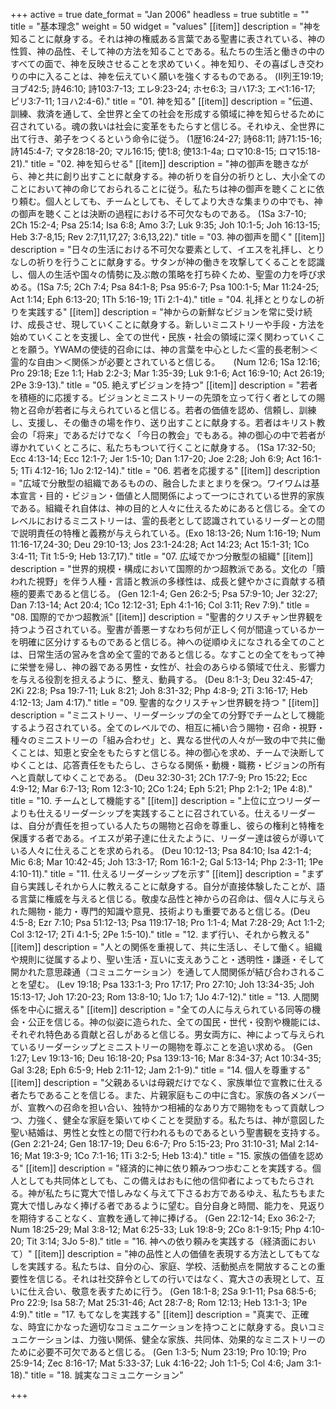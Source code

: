 +++
active = true
date_format = "Jan 2006"
headless = true
subtitle = ""
title = "基本理念"
weight = 50
widget = "values"
[[item]]
description = "神を知ることに献身する。それは神の権威ある言葉である聖書に表されている、神の性質、神の品性、そして神の方法を知ることである。私たちの生活と働きの中のすべての面で、神を反映させることを求めていく。神を知り、その喜ばしき交わりの中に入ることは、神を伝えていく願いを強くするものである。  (Ⅱ列王19:19; ヨブ42:5; 詩46:10; 詩103:7-13; エレ9:23-24; ホセ6:3; ヨハ17:3; エペ1:16-17; ピリ3:7-11; 1ヨハ2:4-6)."
title = "01. 神を知る"
[[item]]
description = "伝道、訓練、救済を通して、全世界と全ての社会を形成する領域に神を知らせるために召されている。魂の救いは社会に変革をもたらすと信じる。それゆえ、全世界に出て行き、弟子をつくるという命令に従う。 (1歴16:24-27; 詩68:11; 詩71:15-16; 詩145:4-7; マタ28:18-20; マル16:15; 使1:8; 使13:1-4a; ロマ10:8-15; ロマ15:18-21)."
title = "02. 神を知らせる"
[[item]]
description = "神の御声を聴きながら、神と共に創り出すことに献身する。神の祈りを自分の祈りとし、大小全てのことにおいて神の命じておられることに従う。私たちは神の御声を聴くことに依り頼む。個人としても、チームとしても、そしてより大きな集まりの中でも、神の御声を聴くことは決断の過程における不可欠なものである。 (1Sa 3:7-10; 2Ch 15:2-4; Psa 25:14; Isa 6:8; Amo 3:7; Luk 9:35; Joh 10:1-5; Joh 16:13-15; Heb 3:7-8,15; Rev 2:7,11,17,27; 3:6,13,22)."
title = "03. 神の御声を聞く"
[[item]]
description = "日々の生活における不可欠な要素として、イエスを礼拝し、とりなしの祈りを行うことに献身する。サタンが神の働きを攻撃してくることを認識し、個人の生活や国々の情勢に及ぶ敵の策略を打ち砕くため、聖霊の力を呼び求める。(1Sa 7:5; 2Ch 7:4; Psa 84:1-8; Psa 95:6-7; Psa 100:1-5; Mar 11:24-25; Act 1:14; Eph 6:13-20; 1Th 5:16-19; 1Ti 2:1-4)."
title = "04. 礼拝ととりなしの祈りを実践する"
[[item]]
description = "神からの新鮮なビジョンを常に受け続け、成長させ、現していくことに献身する。新しいミニストリーや手段・方法を始めていくことを支援し、全ての世代・民族・社会の領域に深く関わっていくことを願う。YWAMの使徒的召命には、神の言葉を中心とした＜霊的長老制＞＜霊的な自由＞＜関係＞が必要とされていると信じる。　　(Num 12:6; 1Sa 12:16; Pro 29:18; Eze 1:1; Hab 2:2-3; Mar 1:35-39; Luk 9:1-6; Act 16:9-10; Act 26:19; 2Pe 3:9-13)."
title = "05. 絶えずビジョンを持つ"
[[item]]
description = "若者を積極的に応援する。ビジョンとミニストリーの先頭を立って行く者としての賜物と召命が若者に与えられていると信じる。若者の価値を認め、信頼し、訓練し、支援し、その働きの場を作り、送り出すことに献身する。若者はキリスト教会の「将来」であるだけでなく「今日の教会」でもある。神の御心の中で若者が導かれていくところに、私たちもついて行くことに献身する。 (1Sa 17:32-50; Ecc 4:13-14; Ecc 12:1-7; Jer 1:5-10; Dan 1:17-20; Joe 2:28; Joh 6:9; Act 16:1-5; 1Ti 4:12-16; 1Jo 2:12-14)."
title = "06. 若者を応援する"
[[item]]
description = "広域で分散型の組織であるものの、融合したまとまりを保つ。ワイワムは基本宣言・目的・ビジョン・価値と人間関係によって一つにされている世界的家族である。組織それ自体は、神の目的と人々に仕えるためにあると信じる。全てのレベルにおけるミニストリーは、霊的長老として認識されているリーダーとの間で説明責任の特権と義務が与えられている。(Exo 18:13-26; Num 1:16-19; Num 11:16-17,24-30; Deu 29:10-13; Jos 23:1-24:28; Act 14:23; Act 15:1-31; 1Co 3:4-11; Tit 1:5-9; Heb 13:7,17)."
title = "07. 広域でかつ分散型の組織"
[[item]]
description = "世界的規模・構成において国際的かつ超教派である。文化の「贖われた視野」を伴う人種・言語と教派の多様性は、成長と健やかさに貢献する積極的要素であると信じる。 (Gen 12:1-4; Gen 26:2-5; Psa 57:9-10; Jer 32:27; Dan 7:13-14; Act 20:4; 1Co 12:12-31; Eph 4:1-16; Col 3:11; Rev 7:9)."
title = "08. 国際的でかつ超教派"
[[item]]
description = "聖書的クリスチャン世界観を持つよう召されている。聖書が善悪ーすなわち何が正しく何が間違っているかーを明確に区分けするものであると信じる。神への従順ゆえになされる全てのことは、日常生活の営みを含め全て霊的であると信じる。なすことの全てをもって神に栄誉を帰し、神の器である男性・女性が、社会のあらゆる領域で仕え、影響力を与える役割を担えるように、整え、動員する。 (Deu 8:1-3; Deu 32:45-47; 2Ki 22:8; Psa 19:7-11; Luk 8:21; Joh 8:31-32; Php 4:8-9; 2Ti 3:16-17; Heb 4:12-13; Jam 4:17)."
title = "09. 聖書的なクリスチャン世界観を持つ "
[[item]]
description = "ミニストリー、リーダーシップの全ての分野でチームとして機能するよう召されている。全てのレベルでの、相互に補い合う賜物・召命・視野・種々のミニストリーの「組み合わせ」と、異なる世代の人々が一致の中で共に働くことは、知恵と安全をもたらすと信じる。神の御心を求め、チームで決断してゆくことは、応答責任をもたらし、さらなる関係・動機・職務・ビジョンの所有へと貢献してゆくことである。 (Deu 32:30-31; 2Ch 17:7-9; Pro 15:22; Ecc 4:9-12; Mar 6:7-13; Rom 12:3-10; 2Co 1:24; Eph 5:21; Php 2:1-2; 1Pe 4:8)."
title = "10. チームとして機能する"
[[item]]
description = "上位に立つリーダーよりも仕えるリーダーシップを実践することに召されている。仕えるリーダーは、自分が責任を担っている人たちの賜物と召命を尊重し、彼らの権利と特権を保護する者である。イエスが弟子達に仕えたように、リーダー達は彼らが導いている人々に仕えることを求められる。 (Deu 10:12-13; Psa 84:10; Isa 42:1-4; Mic 6:8; Mar 10:42-45; Joh 13:3-17; Rom 16:1-2; Gal 5:13-14; Php 2:3-11; 1Pe 4:10-11)."
title = "11. 仕えるリーダーシップを示す"
[[item]]
description = "まず自ら実践しそれから人に教えることに献身する。自分が直接体験したことが、語る言葉に権威を与えると信じる。敬虔な品性と神からの召命は、個々人に与えられた賜物・能力・専門的知識や意見、技術よりも重要であると信じる。(Deu 4:5-8; Ezr 7:10; Psa 51:12-13; Psa 119:17-18; Pro 1:1-4; Mat 7:28-29; Act 1:1-2; Col 3:12-17; 2Ti 4:1-5; 2Pe 1:5-10)."
title = "12. まず行い、それから教える"
[[item]]
description = "人との関係を重視して、共に生活し、そして働く。組織や規則に従属するより、聖い生活・互いに支えあうこと・透明性・謙遜・そして開かれた意思疎通（コミュニケーション）を通して人間関係が結び合わされることを望む。 (Lev 19:18; Psa 133:1-3; Pro 17:17; Pro 27:10; Joh 13:34-35; Joh 15:13-17; Joh 17:20-23; Rom 13:8-10; 1Jo 1:7; 1Jo 4:7-12)."
title = "13. 人間関係を中心に据える"
[[item]]
description = "全ての人に与えられている同等の機会・公正を信じる。神の似姿に造られた、全ての国民・世代・役割や機能には、それぞれ特色ある貢献と召しがあると信じる。男女両方に、神によって与えられているリーダーシップとミニストリーの賜物を尊ぶことを追い求める。 (Gen 1:27; Lev 19:13-16; Deu 16:18-20; Psa 139:13-16; Mar 8:34-37; Act 10:34-35; Gal 3:28; Eph 6:5-9; Heb 2:11-12; Jam 2:1-9)."
title = "14. 個人を尊重する"
[[item]]
description = "父親あるいは母親だけでなく、家族単位で宣教に仕える者たちであることを信じる。また、片親家庭もこの中に含む。家族の各メンバーが、宣教への召命を担い合い、独特かつ相補的なあり方で賜物をもって貢献しつつ、力強く、健全な家庭を築いてゆくことを奨励する。私たちは、神が意図した聖い結婚は、男性と女性との間で行われるものであるという聖書観を支持する。(Gen 2:21-24; Gen 18:17-19; Deu 6:6-7; Pro 5:15-23; Pro 31:10-31; Mal 2:14-16; Mat 19:3-9; 1Co 7:1-16; 1Ti 3:2-5; Heb 13:4)."
title = "15. 家族の価値を認める"
[[item]]
description = "経済的に神に依り頼みつつ歩むことを実践する。個人としても共同体としても、この備えはおもに他の信仰者によってもたらされる。神が私たちに寛大で惜しみなく与えて下さるお方であるゆえ、私たちもまた寛大で惜しみなく捧げる者であるように望む。自分自身と時間、能力を、見返りを期待することなく、宣教を通して神に捧げる。 (Gen 22:12-14; Exo 36:2-7; Num 18:25-29; Mal 3:8-12; Mat 6:25-33; Luk 19:8-9; 2Co 8:1-9:15; Php 4:10-20; Tit 3:14; 3Jo 5-8)."
title = "16. 神への依り頼みを実践する（経済面において）"
[[item]]
description = "神の品性と人の価値を表現する方法としてもてなしを実践する。私たちは、自分の心、家庭、学校、活動拠点を開放することの重要性を信じる。それは社交辞令としての行いではなく、寛大さの表現として、互いに仕え合い、敬意を表すために行う。 (Gen 18:1-8; 2Sa 9:1-11; Psa 68:5-6; Pro 22:9; Isa 58:7; Mat 25:31-46; Act 28:7-8; Rom 12:13; Heb 13:1-3; 1Pe 4:9)."
title = "17. もてなしを実践する"
[[item]]
description = "真実で、正確な、時宜にかなった適切なコミュニケーションを持つことに献身する。良いコミュニケーションは、力強い関係、健全な家族、共同体、効果的なミニストリーのために必要不可欠であると信じる。 (Gen 1:3-5; Num 23:19; Pro 10:19; Pro 25:9-14; Zec 8:16-17; Mat 5:33-37; Luk 4:16-22; Joh 1:1-5; Col 4:6; Jam 3:1-18)."
title = "18. 誠実なコミュニケーション"

+++

